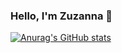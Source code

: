 ### Hello, I'm Zuzanna 👋

[![Anurag's GitHub stats](https://github-readme-stats.vercel.app/api?username=zuznnjus&hide=stars&count_private=true&show_icons=true&theme=cobalt&include_all_commits=true)](https://github.com/anuraghazra/github-readme-stats)


<!--
**zuznnjus/zuznnjus** is a ✨ _special_ ✨ repository because its `README.md` (this file) appears on your GitHub profile.

Here are some ideas to get you started:

- 🔭 I’m currently working on ...
- 🌱 I’m currently learning ...
- 👯 I’m looking to collaborate on ...
- 🤔 I’m looking for help with ...
- 💬 Ask me about ...
- 📫 How to reach me: ...
- 😄 Pronouns: ...
- ⚡ Fun fact: ...
-->
